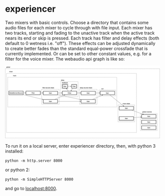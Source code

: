 # experiencer

Two mixers with basic controls.
Choose a directory that contains some audio files for each mixer to cycle through with file input.
Each mixer has two tracks, starting and fading to the unactive track when the active track nears its end or skip is pressed.
Each track has filter and delay effects (both default to 0 wetness i.e. "off").
These effects can be adjusted dynamically to create better fades than the standard equal-power crossfade
that is currently implemented. Or can be set to other constant values, e.g. for a filter for the voice mixer.
The webaudio api graph is like so:

<img src="images/graph.png">

To run it on a local server, enter experiencer directory, then, with python 3 installed:

```
python -m http.server 8000
```

or python 2:

```
python -m SimpleHTTPServer 8000
```

and go to [localhost:8000](http://localhost:8000).
